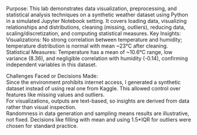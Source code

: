 Purpose:
This lab demonstrates data visualization, preprocessing, and statistical analysis techniques on a synthetic weather dataset using Python in a simulated Jupyter Notebook setting. It covers loading data, visualizing relationships and distributions, cleaning (missing, outliers), reducing data, scaling/discretization, and computing statistical measures.
Key Insights:  Visualizations: No strong correlation between temperature and humidity; temperature distribution is normal with mean ~23°C after cleaning.  
Statistical Measures: Temperature has a mean of ~10.6°C range, low variance (8.36), and negligible correlation with humidity (-0.14), confirming independent variables in this dataset.

Challenges Faced or Decisions Made:  
Since the environment prohibits internet access, I generated a synthetic dataset instead of using real one from Kaggle. This allowed control over features like missing values and outliers.  
For visualizations, outputs are text-based, so insights are derived from data rather than visual inspection.  
Randomness in data generation and sampling means results are illustrative, not fixed. Decisions like filling with mean and using 1.5*IQR for outliers were chosen for standard practice.

